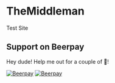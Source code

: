TheMiddleman
============

Test Site

## Support on Beerpay
Hey dude! Help me out for a couple of :beers:!

[![Beerpay](https://beerpay.io/LeDiegue/TheMiddleman/badge.svg?style=beer-square)](https://beerpay.io/LeDiegue/TheMiddleman)  [![Beerpay](https://beerpay.io/LeDiegue/TheMiddleman/make-wish.svg?style=flat-square)](https://beerpay.io/LeDiegue/TheMiddleman?focus=wish)